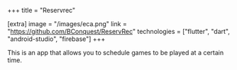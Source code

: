 +++
title = "Reservrec"

[extra]
image = "/images/eca.png"
link = "https://github.com/BConquest/ReservRec"
technologies = ["flutter", "dart", "android-studio", "firebase"]
+++

This is an app that allows you to schedule games to be played at a certain time.
